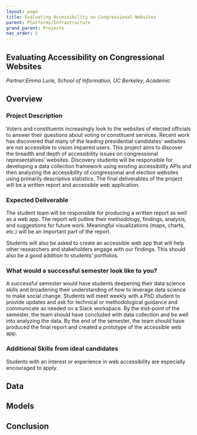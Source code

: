 ```yaml
---
layout: page
title: Evaluating Accessibility on Congressional Websites
parent: Platforms/Infrastructure
grand_parent: Projects 
nav_order: 2
---
```



## Evaluating Accessibility on Congressional Websites
*Partner:Emma Lurie, School of Information, UC Berkeley, Academic*

## Overview
### Project Description
Voters and constituents increasingly look to the websites of elected officials to answer their questions about voting or constituent services. Recent work has discovered that many of the leading presidential candidates’ websites are not accessible to vision impaired users. This project aims to discover the breadth and depth of accessibility issues on congressional representatives’ websites. Discovery students will be responsible for developing a data collection framework using existing accessibility APIs and then analyzing the accessibility of congressional and election websites using primarily descriptive statistics. The final deliverables of the project will be a written report and accessible web application.
### Expected Deliverable
The student team will be responsible for producing a written report as well as a web app. The report will outline their methodology, findings, analysis, and suggestions for future work. Meaningful visualizations (maps, charts, etc.) will be an important part of the report.

Students will also be asked to create an accessible web app that will help other researchers and stakeholders engage with our findings. This should also be a good addition to students’ portfolios.
### What would a successful semester look like to you?
A successful semester would have students deepening their data science skills and broadening their understanding of how to leverage data science to make social change. Students will meet weekly with a PhD student to provide updates and ask for technical or methodological guidance and communicate as needed on a Slack workspace. By the mid-point of the semester, the team should have concluded with data collection and be well into analyzing the data. By the end of the semester, the team should have produced the final report and created a prototype of the accessible web app. 
### Additional Skills from ideal candidates
Students with an interest or experience in web accessibility are especially encouraged to apply.

## Data

## Models

## Conclusion


```python

```
